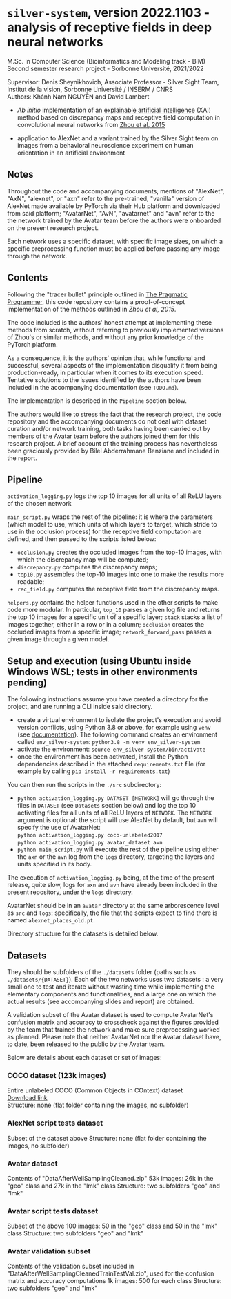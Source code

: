 # ``silver-system``, version 2022.1103 - analysis of receptive fields in deep neural networks
M.Sc. in Computer Science (Bioinformatics and Modeling track - BIM)  
Second semester research project - Sorbonne Université, 2021/2022

Supervisor: Denis Sheynikhovich, Associate Professor - Silver Sight Team, Institut de la vision, Sorbonne Université / INSERM / CNRS  
Authors: Kh&#x00E1;nh Nam NGUY&#x1EC4;N and David Lambert

- _Ab initio_ implementation of an [explainable artificial intelligence](https://en.wikipedia.org/wiki/Explainable_artificial_intelligence) (XAI) method based on discrepancy maps and receptive field computation in convolutional neural networks from [Zhou et al, 2015](http://arxiv.org/abs/1412.6856)

- application to AlexNet and a variant trained by the Silver Sight team on images from a behavioral neuroscience experiment on human orientation in an artificial environment


## Notes
Throughout the code and accompanying documents, mentions of "AlexNet", "AxN", "alexnet", or "axn" refer to the pre-trained, "vanilla" version of AlexNet made available by PyTorch via their Hub platform and downloaded from said platform; "AvatarNet", "AvN", "avatarnet" and "avn" refer to the the network trained by the Avatar team before the authors were onboarded on the present research project.

Each network uses a specific dataset, with specific image sizes, on which a specific preprocessing function must be applied before passing any image through the network.


## Contents
Following the "tracer bullet" principle outlined in [The Pragmatic Programmer](https://pragprog.com/titles/tpp20/the-pragmatic-programmer-20th-anniversary-edition/), this code repository contains a proof-of-concept implementation of the methods outlined in _Zhou et al, 2015_.

The code included is the authors' honest attempt at implementing these methods from scratch, without referring to previously implemented versions of Zhou's or similar methods, and without any prior knowledge of the PyTorch platform.

As a consequence, it is the authors' opinion that, while functional and successful, several aspects of the implementation disqualify it from being production-ready, in particular when it comes to its execution speed. Tentative solutions to the issues identified by the authors have been included in the accompanying documentation (see ``TODO.md``).

The implementation is described in the ``Pipeline`` section below.

The authors would like to stress the fact that the research project, the code repository and the accompanying documents do not deal with dataset curation and/or network training, both tasks having been carried out by members of the Avatar team before the authors joined them for this research project. A brief account of the training process has nevertheless been graciously provided by Bilel Abderrahmane Benziane and included in the report.


## Pipeline
``activation_logging.py`` logs the top 10 images for all units of all ReLU layers of the chosen network

``main_script.py`` wraps the rest of the pipeline: it is where the parameters (which model to use, which units of which layers to target, which stride to use in the occlusion process) for the receptive field computation are defined, and then passed to the scripts listed below:
- ``occlusion.py`` creates the occluded images from the top-10 images, with which the discrepancy map will be computed;
- ``discrepancy.py`` computes the discrepancy maps;
- ``top10.py`` assembles the top-10 images into one to make the results more readable;
- ``rec_field.py`` computes the receptive field from the discrepancy maps.

``helpers.py`` contains the helper functions used in the other scripts to make code more modular. In particular, ``top_10`` parses a given log file and returns the top 10 images for a specific unit of a specific layer; ``stack`` stacks a list of images together, either in a row or in a column; ``occlusion`` creates the occluded images from a specific image; ``network_forward_pass`` passes a given image through a given model.

## Setup and execution (using Ubuntu inside Windows WSL; tests in other environments pending)
The following instructions assume you have created a directory for the project, and are running a CLI inside said directory.

- create a virtual environment to isolate the project's execution and avoid version conflicts, using Python 3.8 or above, for example using ``venv`` (see [documentation](https://docs.python.org/fr/3/library/venv.html)). The following command creates an environment called ``env_silver-system``:
```python3.8 -m venv env_silver-system```
- activate the environment: ```source env_silver-system/bin/activate```
- once the environment has been activated, install the Python dependencies described in the attached ``requirements.txt`` file (for example by calling ``pip install -r requirements.txt``)

You can then run the scripts in the ``./src`` subdirectory:
- ``python activation_logging.py DATASET [NETWORK]`` will go through the files in ``DATASET`` (see ``Datasets`` section below) and log the top 10 activating files for all units of all ReLU layers of ``NETWORK``. The ``NETWORK`` argument is optional: the script will use AlexNet by default, but ``avn`` will specify the use of AvatarNet:  
``python activation_logging.py coco-unlabeled2017``  
``python activation_logging.py avatar_dataset avn``  
- ``python main_script.py`` will execute the rest of the pipeline using either the ``axn`` or the ``avn`` log from the ``logs`` directory, targeting the layers and units specified in its body.

The execution of ``activation_logging.py`` being, at the time of the present release, quite slow, logs for ``axn`` and ``avn`` have already been included in the present repository, under the ``logs`` directory.

AvatarNet should be in an ``avatar`` directory at the same arborescence level as ``src`` and ``logs``: specifically, the file that the scripts expect to find there is named ``alexnet_places_old.pt``.

Directory structure for the datasets is detailed below.


## Datasets
They should be subfolders of the ``./datasets`` folder (paths such as ``./datasets/{DATASET}``). Each of the two networks uses two datasets : a very small one to test and iterate without wasting time while implementing the elementary components and functionalities, and a large one on which the actual results (see accompanying slides and report) are obtained.

A validation subset of the Avatar dataset is used to compute AvatarNet's confusion matrix and accuracy to crosscheck against the figures provided by the team that trained the network and make sure preprocessing worked as planned. Please note that neither AvatarNet nor the Avatar dataset have, to date, been released to the public by the Avatar team.

Below are details about each dataset or set of images:

### COCO dataset (123k images)
Entire unlabeled COCO (Common Objects in COntext) dataset  
[Download link](http://images.cocodataset.org/zips/unlabeled2017.zip)  
Structure: none (flat folder containing the images, no subfolder)

### AlexNet script tests dataset
Subset of the dataset above
Structure: none (flat folder containing the images, no subfolder)

### Avatar dataset
Contents of "DataAfterWellSamplingCleaned.zip"
53k images: 26k in the "geo" class and 27k in the "lmk" class
Structure: two subfolders "geo" and "lmk"

### Avatar script tests dataset
Subset of the above
100 images: 50 in the "geo" class and 50 in the "lmk" class
Structure: two subfolders "geo" and "lmk"

### Avatar validation subset
Contents of the validation subset included in "DataAfterWellSamplingCleanedTrainTestVal.zip", used for the confusion matrix and accuracy computations
1k images: 500 for each class
Structure: two subfolders "geo" and "lmk"

